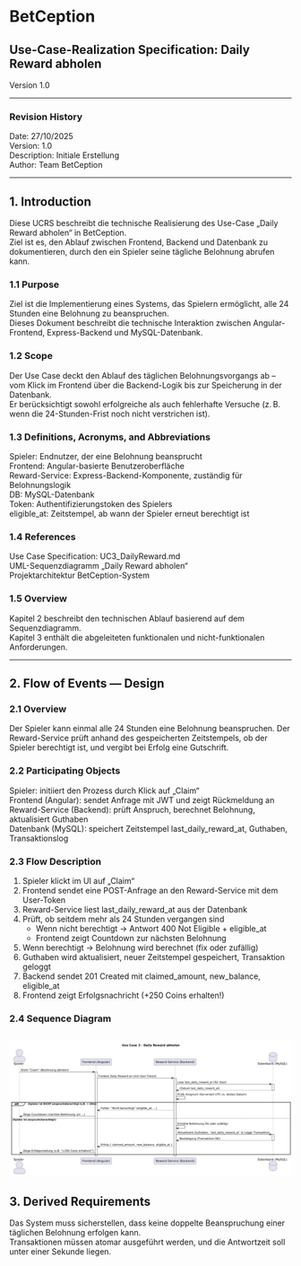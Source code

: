# BetCeption  
## Use-Case-Realization Specification: Daily Reward abholen  
Version 1.0  

---

### Revision History
Date: 27/10/2025  
Version: 1.0  
Description: Initiale Erstellung  
Author: Team BetCeption  

---


## 1. Introduction
Diese UCRS beschreibt die technische Realisierung des Use-Case „Daily Reward abholen“ in BetCeption.  
Ziel ist es, den Ablauf zwischen Frontend, Backend und Datenbank zu dokumentieren, durch den ein Spieler seine tägliche Belohnung abrufen kann.

### 1.1 Purpose
Ziel ist die Implementierung eines Systems, das Spielern ermöglicht, alle 24 Stunden eine Belohnung zu beanspruchen.  
Dieses Dokument beschreibt die technische Interaktion zwischen Angular-Frontend, Express-Backend und MySQL-Datenbank.

### 1.2 Scope
Der Use Case deckt den Ablauf des täglichen Belohnungsvorgangs ab – vom Klick im Frontend über die Backend-Logik bis zur Speicherung in der Datenbank.  
Er berücksichtigt sowohl erfolgreiche als auch fehlerhafte Versuche (z. B. wenn die 24-Stunden-Frist noch nicht verstrichen ist).

### 1.3 Definitions, Acronyms, and Abbreviations
Spieler: Endnutzer, der eine Belohnung beansprucht  
Frontend: Angular-basierte Benutzeroberfläche  
Reward-Service: Express-Backend-Komponente, zuständig für Belohnungslogik  
DB: MySQL-Datenbank  
Token: Authentifizierungstoken des Spielers  
eligible_at: Zeitstempel, ab wann der Spieler erneut berechtigt ist  

### 1.4 References
Use Case Specification: UC3_DailyReward.md  
UML-Sequenzdiagramm „Daily Reward abholen“  
Projektarchitektur BetCeption-System  

### 1.5 Overview
Kapitel 2 beschreibt den technischen Ablauf basierend auf dem Sequenzdiagramm.  
Kapitel 3 enthält die abgeleiteten funktionalen und nicht-funktionalen Anforderungen.

---

## 2. Flow of Events — Design

### 2.1 Overview
Der Spieler kann einmal alle 24 Stunden eine Belohnung beanspruchen. Der Reward-Service prüft anhand des gespeicherten Zeitstempels, ob der Spieler berechtigt ist, und vergibt bei Erfolg eine Gutschrift.

### 2.2 Participating Objects
Spieler: initiiert den Prozess durch Klick auf „Claim“  
Frontend (Angular): sendet Anfrage mit JWT und zeigt Rückmeldung an  
Reward-Service (Backend): prüft Anspruch, berechnet Belohnung, aktualisiert Guthaben  
Datenbank (MySQL): speichert Zeitstempel last_daily_reward_at, Guthaben, Transaktionslog  

### 2.3 Flow Description
1. Spieler klickt im UI auf „Claim“  
2. Frontend sendet eine POST-Anfrage an den Reward-Service mit dem User-Token  
3. Reward-Service liest last_daily_reward_at aus der Datenbank  
4. Prüft, ob seitdem mehr als 24 Stunden vergangen sind  
   - Wenn nicht berechtigt → Antwort 400 Not Eligible + eligible_at  
   - Frontend zeigt Countdown zur nächsten Belohnung  
5. Wenn berechtigt → Belohnung wird berechnet (fix oder zufällig)  
6. Guthaben wird aktualisiert, neuer Zeitstempel gespeichert, Transaktion geloggt  
7. Backend sendet 201 Created mit claimed_amount, new_balance, eligible_at  
8. Frontend zeigt Erfolgsnachricht (+250 Coins erhalten!)  

### 2.4 Sequence Diagram
![alt text](<../Sequenzdiagramme/Sequenzdiagramm Daily-Reward.png>)
---

## 3. Derived Requirements
Das System muss sicherstellen, dass keine doppelte Beanspruchung einer täglichen Belohnung erfolgen kann.  
Transaktionen müssen atomar ausgeführt werden, und die Antwortzeit soll unter einer Sekunde liegen.